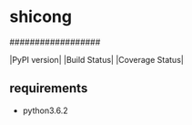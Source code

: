 # shicong
##################

|PyPI version| |Build Status| |Coverage Status|

requirements
-------------

* python3.6.2
